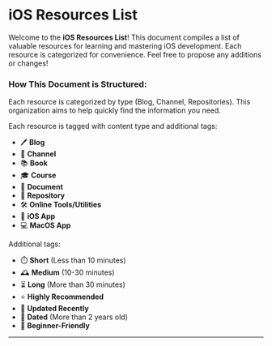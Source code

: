 # iOS Resources List

Welcome to the **iOS Resources List**! This document compiles a list of valuable resources for learning and mastering iOS development. Each resource is categorized for convenience. Feel free to propose any additions or changes!

### How This Document is Structured:

Each resource is categorized by type (Blog, Channel, Repositories). This organization aims to help quickly find the information you need.

Each resource is tagged with content type and additional tags:

- 🖊️ **Blog**
- 🎥 **Channel**
- 📚 **Book**
- 🎓 **Course**
- 📄 **Document**
- 📂 **Repository**
- 🛠️ **Online Tools/Utilities**
- 📱 **iOS App**
- 💻 **MacOS App**

Additional tags:

- ⏱️ **Short** (Less than 10 minutes)
- 🕰️ **Medium** (10-30 minutes)
- ⏳ **Long** (More than 30 minutes)
- ⭐ **Highly Recommended**
- 🔄 **Updated Recently**
- 📅 **Dated** (More than 2 years old)
- 🚀 **Beginner-Friendly**

---

<!-- TEMPLATE FOR NEW RESOURCES

# [Category]

## 🖊️🎥📚🎓📄📂🛠️📱 **Title of Resource**
  - **Description:** Brief description of the resource content.
  - **Author/Presenter:** Name of the author or presenter
  - **Tags:** ⏱️🕰️⏳⭐🔄📅🚀
  - **Link:** [Access here](URL)

END OF TEMPLATE FOR NEW RESOURCES -->

<!-- START doctoc generated TOC please keep comment here to allow auto update -->
<!-- DON'T EDIT THIS SECTION, INSTEAD RE-RUN doctoc TO UPDATE -->



<!-- END doctoc generated TOC please keep comment here to allow auto update -->